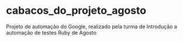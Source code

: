 # cabacos_do_projeto_agosto
Projeto de automação do Google, realizado pela turma de Introdução a automação de testes Ruby de Agosto
